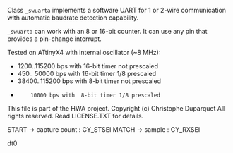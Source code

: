 
Class `_swuarta` implements a software UART for 1 or 2-wire communication
with automatic baudrate detection capability.

`_swuarta` can work with an 8 or 16-bit counter. It can use any pin that
provides a pin-change interrupt.

Tested on ATtinyX4 with internal oscillator (~8 MHz):
-  1200..115200 bps with 16-bit timer not prescaled
-   450.. 50000 bps with 16-bit timer 1/8 prescaled
- 38400..115200 bps with  8-bit timer not prescaled
-         10000 bps with  8-bit timer 1/8 prescaled

This file is part of the HWA project.
Copyright (c) Christophe Duparquet <duparq at free dot fr>
All rights reserved. Read LICENSE.TXT for details.



START -> capture count : CY_STSEI
MATCH -> sample : CY_RXSEI

dt0 
